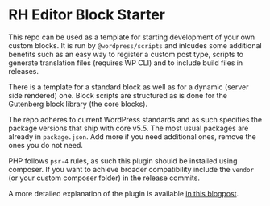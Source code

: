 # RH Editor Block Starter

This repo can be used as a template for starting development of your own custom blocks. It is run by `@wordpress/scripts` and inlcudes some additional benefits such as an easy way to register a custom post type, scripts to generate translation files (requires WP CLI) and to include build files in releases.

There is a template for a standard block as well as for a dynamic (server side rendered) one. Block scripts are structured as is done for the Gutenberg block library (the core blocks).

The repo adheres to current WordPress standards and as such specifies the package versions that ship with core v5.5. The most usual packages are already in `package.json`. Add more if you need additional ones, remove the ones you do not need.

PHP follows `psr-4` rules, as such this plugin should be installed using composer. If you want to achieve broader compatibility include the `vendor` (or your custom composer folder) in the release commits.

A more detailed explanation of the plugin is available [in this blogpost](https://rafhun.github.io/blog/wordpress-custom-block-plugin/).
